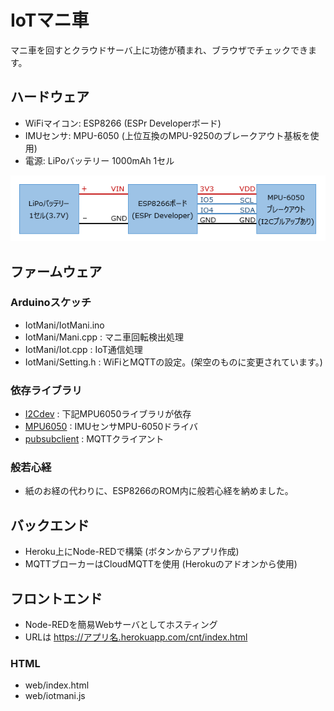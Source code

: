 # IoTマニ車

マニ車を回すとクラウドサーバ上に功徳が積まれ、ブラウザでチェックできます。

<!-- ![写真](image/iotmani.jpg) -->
<!-- 動画 -->

## ハードウェア
* WiFiマイコン: ESP8266 (ESPr Developerボード)
* IMUセンサ: MPU-6050 (上位互換のMPU-9250のブレークアウト基板を使用)
* 電源: LiPoバッテリー 1000mAh 1セル

![回路図](image/circuit.png)

<!-- ![写真](image/hard.jpg) -->

## ファームウェア
### Arduinoスケッチ
* IotMani/IotMani.ino
* IotMani/Mani.cpp : マニ車回転検出処理
* IotMani/Iot.cpp : IoT通信処理
* IotMani/Setting.h : WiFiとMQTTの設定。(架空のものに変更されています。)
### 依存ライブラリ
* [I2Cdev](https://github.com/jrowberg/i2cdevlib/tree/master/Arduino/I2Cdev) : 下記MPU6050ライブラリが依存
* [MPU6050](https://github.com/jrowberg/i2cdevlib/tree/master/Arduino/MPU6050) : IMUセンサMPU-6050ドライバ
* [pubsubclient](https://github.com/knolleary/pubsubclient) : MQTTクライアント
### 般若心経
* 紙のお経の代わりに、ESP8266のROM内に般若心経を納めました。
 
## バックエンド
* Heroku上にNode-REDで構築 (ボタンからアプリ作成)
* MQTTブローカーはCloudMQTTを使用 (Herokuのアドオンから使用)
<!--
### Node-REDのフロー
* nodered/iotmani. TODO (パスワード等は架空のものに変更されています)
![フロー](image/flow.png)
-->

## フロントエンド
* Node-REDを簡易Webサーバとしてホスティング
* URLは https://アプリ名.herokuapp.com/cnt/index.html

### HTML
* web/index.html
* web/iotmani.js

